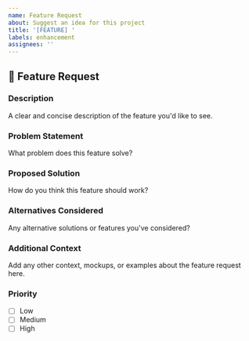 ```yaml
---
name: Feature Request
about: Suggest an idea for this project
title: '[FEATURE] '
labels: enhancement
assignees: ''
---
```


## 🚀 Feature Request

### Description
A clear and concise description of the feature you'd like to see.

### Problem Statement
What problem does this feature solve?

### Proposed Solution
How do you think this feature should work?

### Alternatives Considered
Any alternative solutions or features you've considered?

### Additional Context
Add any other context, mockups, or examples about the feature request here.

### Priority
- [ ] Low
- [ ] Medium
- [ ] High
